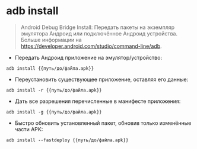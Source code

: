# adb install

> Android Debug Bridge Install: Передать пакеты на экземпляр эмулятора Андроид или подключённое Андроид устройства.
> Больше информации на <https://developer.android.com/studio/command-line/adb>.

- Передать Андроид приложение на эмулятор/устройство:

`adb install {{путь/до/файла.apk}}`

- Переустановить существующее приложение, оставляя его данные:

`adb install -r {{путь/до/файла.apk}}`

- Дать все разрешения перечисленные в манифесте приложения:

`adb install -g {{путь/до/файла.apk}}`

- Быстро обновить установленный пакет, обновив только изменённые части APK:

`adb install --fastdeploy {{путь/до/файла.apk}}`
